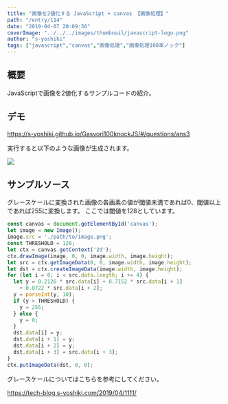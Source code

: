 ```yaml
---
title: "画像を2値化する JavaScript + canvas 【画像処理】"
path: "/entry/114"
date: "2019-04-07 20:09:36"
coverImage: "../../../images/thumbnail/javascript-logo.png"
author: "s-yoshiki"
tags: ["javascript","canvas","画像処理","画像処理100本ノック"]
---
```


## 概要

JavaScriptで画像を2値化するサンプルコードの紹介。

## デモ

<a href="https://s-yoshiki.github.io/Gasyori100knockJS/#/questions/ans3">https://s-yoshiki.github.io/Gasyori100knockJS/#/questions/ans3</a>

実行すると以下のような画像が生成されます。

<a href="https://images-tech-blog.s-yoshiki.com/img/2019/04/201904071958_njvf00.png"><img src="https://images-tech-blog.s-yoshiki.com/img/2019/04/201904071958_njvf00.png"></a>

## サンプルソース

グレースケールに変換された画像の各画素の値が閾値未満であれば0、閾値以上であれば255に変換します。
ここでは閾値を128としています。

```js
const canvas = document.getElementById('canvas');
let image = new Image();
image.src = './path/to/image.png';
const THRESHOLD = 128;
let ctx = canvas.getContext('2d');
ctx.drawImage(image, 0, 0, image.width, image.height);
let src = ctx.getImageData(0, 0, image.width, image.height);
let dst = ctx.createImageData(image.width, image.height);
for (let i = 0; i < src.data.length; i += 4) {
  let y = 0.2126 * src.data[i] + 0.7152 * src.data[i + 1]
    + 0.0722 * src.data[i + 2];
  y = parseInt(y, 10);
  if (y > THRESHOLD) {
    y = 255;
  } else {
    y = 0;
  }
  dst.data[i] = y;
  dst.data[i + 1] = y;
  dst.data[i + 2] = y;
  dst.data[i + 3] = src.data[i + 3];
}
ctx.putImageData(dst, 0, 0);
```

グレースケールについてはこちらを参考にしてください。

<a href="https://tech-blog.s-yoshiki.com/2019/04/1111/">https://tech-blog.s-yoshiki.com/2019/04/1111/</a>
